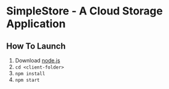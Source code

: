 # SimpleStore - A Cloud Storage Application

## How To Launch
1. Download [node.js](https://nodejs.org/en/) 
2. `cd <client-folder>`
3. `npm install`
4. `npm start`
